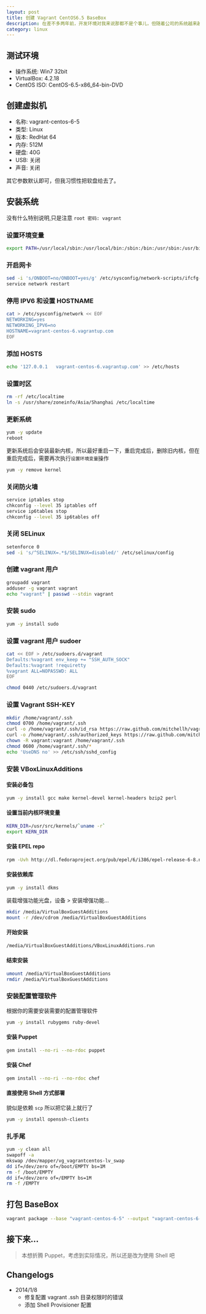 ```yaml
---
layout: post
title: 创建 Vagrant CentOS6.5 BaseBox
description: 在差不多两年前，开发环境对我来说那都不是个事儿，但随着公司的系统越来越复杂，引入的技术越来越多，配置一个在本机运行的开发环境就变得越来越难，直至去年中旬，公司引入了 FastDFS后，彻底粉碎了团队所有人的本机开发环境。就在去年底，我了解到了 Vagrant，于是就和公司的运维小伙伴儿讨论是否可以用这货来做我们的开发环境，主要就是解决配置麻烦且可以运维驱动环境变化的需求。
category: linux
---
```


## 测试环境

- 操作系统: Win7 32bit
- VirtualBox: 4.2.18
- CentOS ISO: CentOS-6.5-x86_64-bin-DVD


## 创建虚拟机

- 名称: vagrant-centos-6-5
- 类型: Linux
- 版本: RedHat 64
- 内存: 512M
- 硬盘: 40G
- USB: 关闭
- 声音: 关闭

其它参数默认即可，但我习惯性把软盘给去了。


## 安装系统

没有什么特别说明,只是注意 `root 密码: vagrant`


### 设置环境变量

```bash
export PATH=/usr/local/sbin:/usr/local/bin:/sbin:/bin:/usr/sbin:/usr/bin
```


### 开启网卡

```bash
sed -i 's/ONBOOT=no/ONBOOT=yes/g' /etc/sysconfig/network-scripts/ifcfg-eth0
service network restart
```

### 停用 IPV6 和设置 HOSTNAME

```bash
cat > /etc/sysconfig/network << EOF
NETWORKING=yes
NETWORKING_IPV6=no
HOSTNAME=vagrant-centos-6.vagrantup.com
EOF
```

### 添加 HOSTS

```bash
echo '127.0.0.1   vagrant-centos-6.vagrantup.com' >> /etc/hosts
```

### 设置时区

```bash
rm -rf /etc/localtime
ln -s /usr/share/zoneinfo/Asia/Shanghai /etc/localtime
```

### 更新系统

```bash
yum -y update
reboot
```

更新系统后会安装最新内核，所以最好重启一下，重启完成后，删除旧内核，但在重启完成后，需要再次执行`设置环境变量`操作

```bash
yum -y remove kernel
```

### 关闭防火墙

```bash
service iptables stop
chkconfig --level 35 iptables off
service ip6tables stop
chkconfig --level 35 ip6tables off
```

### 关闭 SELinux

```bash
setenforce 0
sed -i 's/^SELINUX=.*$/SELINUX=disabled/' /etc/selinux/config
```

### 创建 vagrant 用户

```bash
groupadd vagrant
adduser -g vagrant vagrant
echo "vagrant" | passwd --stdin vagrant
```

### 安装 sudo

```bash
yum -y install sudo
```

### 设置 vagrant 用户 sudoer

```bash
cat << EOF > /etc/sudoers.d/vagrant
Defaults:%vagrant env_keep += "SSH_AUTH_SOCK"
Defaults:%vagrant !requiretty
%vagrant ALL=NOPASSWD: ALL
EOF

chmod 0440 /etc/sudoers.d/vagrant
```

### 设置 Vagrant SSH-KEY

```bash
mkdir /home/vagrant/.ssh
chmod 0700 /home/vagrant/.ssh
curl -o /home/vagrant/.ssh/id_rsa https://raw.github.com/mitchellh/vagrant/master/keys/vagrant
curl -o /home/vagrant/.ssh/authorized_keys https://raw.github.com/mitchellh/vagrant/master/keys/vagrant.pub
chown -R vagrant:vagrant /home/vagrant/.ssh
chmod 0600 /home/vagrant/.ssh/*
echo 'UseDNS no' >> /etc/ssh/sshd_config
```

### 安装 VBoxLinuxAdditions

#### 安装必备包

```bash
yum -y install gcc make kernel-devel kernel-headers bzip2 perl
```

#### 设置当前内核环境变量

```bash
KERN_DIR=/usr/src/kernels/`uname -r`
export KERN_DIR
```

#### 安装 EPEL repo

```bash
rpm -Uvh http://dl.fedoraproject.org/pub/epel/6/i386/epel-release-6-8.noarch.rpm
```

#### 安装依赖库

```bash
yum -y install dkms
```

装载增强功能光盘，设备 > 安装增强功能...

```bash
mkdir /media/VirtualBoxGuestAdditions
mount -r /dev/cdrom /media/VirtualBoxGuestAdditions
```

#### 开始安装

```bash
/media/VirtualBoxGuestAdditions/VBoxLinuxAdditions.run
```

#### 结束安装

```bash
umount /media/VirtualBoxGuestAdditions
rmdir /media/VirtualBoxGuestAdditions
```

### 安装配置管理软件

根据你的需要安装需要的配置管理软件

```bash
yum -y install rubygems ruby-devel
```

#### 安装 Puppet

```bash
gem install --no-ri --no-rdoc puppet
```

#### 安装 Chef

```bash
gem install --no-ri --no-rdoc chef
```

#### 直接使用 Shell 方式部署

貌似是依赖 `scp` 所以把它装上就行了

```bash
yum -y install openssh-clients
```

### 扎手尾

```bash
yum -y clean all
swapoff -a
mkswap /dev/mapper/vg_vagrantcentos-lv_swap
dd if=/dev/zero of=/boot/EMPTY bs=1M
rm -f /boot/EMPTY
dd if=/dev/zero of=/EMPTY bs=1M
rm -f /EMPTY
```

## 打包 BaseBox

```bash
vagrant package --base "vagrant-centos-6-5" --output "vagrant-centos-6-5.box"
```

## 接下来...

> 本想折腾 Puppet，考虑到实际情况，所以还是改为使用 Shell 吧

## Changelogs

- 2014/1/8
    - 修复配置 vagrant .ssh 目录权限时的错误
    - 添加 Shell Provisioner 配置
